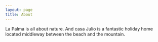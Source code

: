 ```yaml
---
layout: page
title: About
---
```


La Palma is all about nature. And casa Julio is a fantastic holiday home located middleway between the beach and the mountain.

